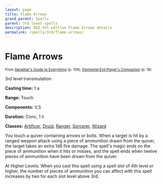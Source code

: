 ```yaml
---
layout: page
title: Flame Arrows
grand_parent: Spells
parent: 3rd level spells 
description: D&D 5th edition Flame Arrows details
permalink: /spells/3rd/flame-arrows/
---
```


# Flame Arrows

<small>From <a target="_blank" href="https://dnd.wizards.com/products/tabletop-games/rpg-products/xanathars-guide-everything">Xanathar's Guide to Everything</a> (p. 156), <a target="_blank" href="https://dnd.wizards.com/products/tabletop-games/rpg-products/player%E2%80%99s-companion">Elemental Evil Player's Companion</a> (p. 18)</small>


3rd level transmutation

**Casting time:** 1 a

**Range:** Touch

**Components:** V,S 

**Duration:** Conc, 1 h

**Classes:** [Artificer](/classes/artificer/), [Druid](/classes/druid/), [Ranger](/classes/ranger/), [Sorcerer](/classes/sorcerer/), [Wizard](/classes/wizard/)

You touch a quiver containing arrows or bolts. When a target is hit by a ranged weapon attack using a piece of ammunition drawn from the quiver, the target takes an extra 1d6 fire damage. The spell's magic ends on the piece of ammunition when it hits or misses, and the spell ends when twelve pieces of ammunition have been drawn from the quiver.

   At Higher Levels: When you cast this spell using a spell slot of 4th level or higher, the number of pieces of ammunition you can affect with this spell increases by two for each slot level above 3rd.
